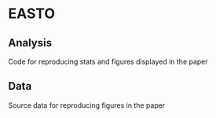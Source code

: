 # EASTO
## Analysis
Code for reproducing stats and figures displayed in the paper
## Data
Source data for reproducing figures in the paper
